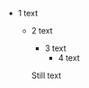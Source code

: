 - <span data-source-line="0" class="source-line list-item-line" style="margin:0;"></span> 1
    text
  - <span data-source-line="2" class="source-line list-item-line" style="margin:0;"></span> 2
      text
    - <span data-source-line="4" class="source-line list-item-line" style="margin:0;"></span> 3
        text
      - <span data-source-line="6" class="source-line list-item-line" style="margin:0;"></span> 4
          text

    Still text


<p data-source-line="10" class="source-line empty-line final-line end-of-document" style="margin:0;"></p>

